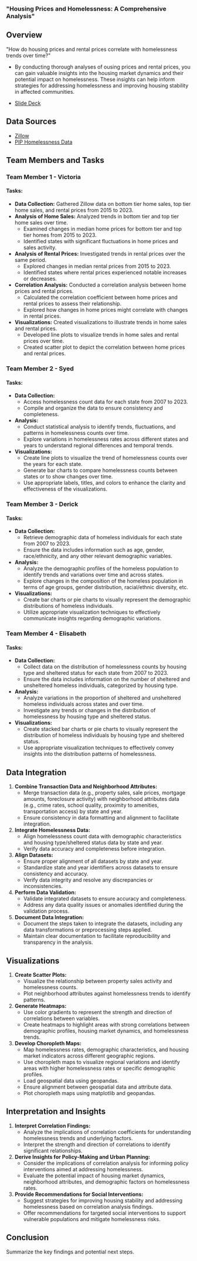 ### "Housing Prices and Homelessness: A Comprehensive Analysis"

## Overview
"How do housing prices and rental prices correlate with homelessness trends over time?"

  - By conducting thorough analyses of ousing prices and rental prices, you can gain valuable insights into the housing market dynamics and their potential impact on homelessness. These insights can help inform strategies for addressing homelessness and improving housing stability in affected communities.

  - [Slide Deck](https://docs.google.com/presentation/d/1rWzFMZlgYeZn-mr1Kjt6djbUY5lJ5azxxvPJuQRfdh4/edit?usp=sharing)

## Data Sources
- [Zillow](https://www.zillow.com/research/data/)
- [PIP Homelessness Data](https://www.huduser.gov/portal/sites/default/files/xls/2007-2023-PIT-Counts-by-State.xlsb)


## Team Members and Tasks

### Team Member 1 - Victoria
#### Tasks:
 - **Data Collection:** Gathered Zillow data on bottom tier home sales, top tier home sales, and rental prices from 2015 to 2023.
- **Analysis of Home Sales:** Analyzed trends in bottom tier and top tier home sales over time.
  - Examined changes in median home prices for bottom tier and top tier homes from 2015 to 2023.
  - Identified states with significant fluctuations in home prices and sales activity.
- **Analysis of Rental Prices:** Investigated trends in rental prices over the same period.
  - Explored changes in median rental prices from 2015 to 2023.
  - Identified states where rental prices experienced notable increases or decreases.
- **Correlation Analysis:** Conducted a correlation analysis between home prices and rental prices.
  - Calculated the correlation coefficient between home prices and rental prices to assess their relationship.
  - Explored how changes in home prices might correlate with changes in rental prices.
- **Visualizations:** Created visualizations to illustrate trends in home sales and rental prices.
  - Developed line plots to visualize trends in home sales and rental prices over time.
  - Created scatter plot to depict the correlation between home prices and rental prices.


### Team Member 2 - Syed
#### Tasks:
- **Data Collection:**
  - Access homelessness count data for each state from 2007 to 2023.
  - Compile and organize the data to ensure consistency and completeness.
- **Analysis:**
  - Conduct statistical analysis to identify trends, fluctuations, and patterns in homelessness counts over time.
  - Explore variations in homelessness rates across different states and years to understand regional differences and temporal trends.
- **Visualizations:**
  - Create line plots to visualize the trend of homelessness counts over the years for each state.
  - Generate bar charts to compare homelessness counts between states or to show changes over time.
  - Use appropriate labels, titles, and colors to enhance the clarity and effectiveness of the visualizations.

### Team Member 3 - Derick
#### Tasks:
- **Data Collection:**
  - Retrieve demographic data of homeless individuals for each state from 2007 to 2023.
  - Ensure the data includes information such as age, gender, race/ethnicity, and any other relevant demographic variables.
- **Analysis:**
  - Analyze the demographic profiles of the homeless population to identify trends and variations over time and across states.
  - Explore changes in the composition of the homeless population in terms of age groups, gender distribution, racial/ethnic diversity, etc.
- **Visualizations:**
  - Create bar charts or pie charts to visually represent the demographic distributions of homeless individuals.
  - Utilize appropriate visualization techniques to effectively communicate insights regarding demographic variations.

### Team Member 4 - Elisabeth
#### Tasks:
- **Data Collection:**
  - Collect data on the distribution of homelessness counts by housing type and sheltered status for each state from 2007 to 2023.
  - Ensure the data includes information on the number of sheltered and unsheltered homeless individuals, categorized by housing type.
- **Analysis:**
  - Analyze variations in the proportion of sheltered and unsheltered homeless individuals across states and over time.
  - Investigate any trends or changes in the distribution of homelessness by housing type and sheltered status.
- **Visualizations:**
  - Create stacked bar charts or pie charts to visually represent the distribution of homeless individuals by housing type and sheltered status.
  - Use appropriate visualization techniques to effectively convey insights into the distribution patterns of homelessness.

## Data Integration
1. **Combine Transaction Data and Neighborhood Attributes:**
   - Merge transaction data (e.g., property sales, sale prices, mortgage amounts, foreclosure activity) with neighborhood attributes data (e.g., crime rates, school quality, proximity to amenities, transportation access) by state and year.
   - Ensure consistency in data formatting and alignment to facilitate integration.
2. **Integrate Homelessness Data:**
   - Align homelessness count data with demographic characteristics and housing type/sheltered status data by state and year.
   - Verify data accuracy and completeness before integration.
3. **Align Datasets:**
   - Ensure proper alignment of all datasets by state and year.
   - Standardize state and year identifiers across datasets to ensure consistency and accuracy.
   - Verify data integrity and resolve any discrepancies or inconsistencies.
4. **Perform Data Validation:**
   - Validate integrated datasets to ensure accuracy and completeness.
   - Address any data quality issues or anomalies identified during the validation process.
5. **Document Data Integration:**
   - Document the steps taken to integrate the datasets, including any data transformations or preprocessing steps applied.
   - Maintain clear documentation to facilitate reproducibility and transparency in the analysis.

## Visualizations
1. **Create Scatter Plots:**
   - Visualize the relationship between property sales activity and homelessness counts.
   - Plot neighborhood attributes against homelessness trends to identify patterns.
2. **Generate Heatmaps:**
   - Use color gradients to represent the strength and direction of correlations between variables.
   - Create heatmaps to highlight areas with strong correlations between demographic profiles, housing market dynamics, and homelessness trends.
3. **Develop Choropleth Maps:**
   - Map homelessness rates, demographic characteristics, and housing market indicators across different geographic regions.
   - Use choropleth maps to visualize regional variations and identify areas with higher homelessness rates or specific demographic profiles.
   - Load geospatial data using geopandas.
   - Ensure alignment between geospatial data and attribute data.
   - Plot choropleth maps using matplotlib and geopandas.

## Interpretation and Insights
1. **Interpret Correlation Findings:**
   - Analyze the implications of correlation coefficients for understanding homelessness trends and underlying factors.
   - Interpret the strength and direction of correlations to identify significant relationships.
2. **Derive Insights for Policy-Making and Urban Planning:**
   - Consider the implications of correlation analysis for informing policy interventions aimed at addressing homelessness.
   - Evaluate the potential impact of housing market dynamics, neighborhood attributes, and demographic factors on homelessness rates.
3. **Provide Recommendations for Social Interventions:**
   - Suggest strategies for improving housing stability and addressing homelessness based on correlation analysis findings.
   - Offer recommendations for targeted social interventions to support vulnerable populations and mitigate homelessness risks.

## Conclusion
Summarize the key findings and potential next steps.
